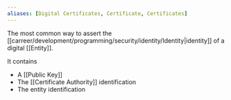```yaml
---
aliases: [Digital Certificates, Certificate, Certificates]
---
```


The most common way to assert the [[carreer/development/programming/security/identity/Identity|identity]] of a digital [[Entity]].

It contains

- A [[Public Key]]
- The [[Certificate Authority]] identification
- The entity identification
